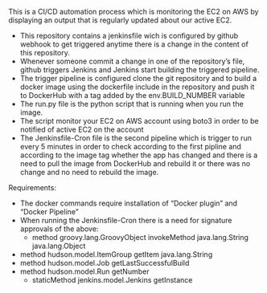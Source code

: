This is a CI/CD automation process which is monitoring the EC2 on AWS by displaying an output that is regularly updated about our active EC2.

*	This repository contains a jenkinsfile wich is configured by github webhook to get triggered anytime there is a change in the content of this repository.
*	Whenever someone commit a change in one of the repository’s file, github triggers Jenkins and Jenkins start building the triggered pipeline.
*	The trigger pipeline is configured clone the git repository and to build a docker image using the dockerfile include in the repository and push it to DockerHub with a tag added by the env.BUILD_NUMBER variable
*	The run.py file is the python script that is running when you run the image.
*	The script monitor your EC2 on AWS account using boto3 in order to be notified of active EC2 on the account
*	The Jenkinsfile-Cron file is the second pipeline which is trigger to run every 5 minutes in order to check according to the first pipline and according to the image tag  whether the app has changed and there is a need to pull the image from DockerHub and rebuild it or there was no change and no need to rebuild the image.

Requirements:  
*	The docker commands require installation of “Docker plugin” and “Docker Pipeline”
*	When running the Jenkinsfile-Cron there is a need for signature approvals of the above:
 	* method groovy.lang.GroovyObject invokeMethod java.lang.String java.lang.Object
  *	method hudson.model.ItemGroup getItem java.lang.String
  *	method hudson.model.Job getLastSuccessfulBuild
  * method hudson.model.Run getNumber
	* staticMethod jenkins.model.Jenkins getInstance
